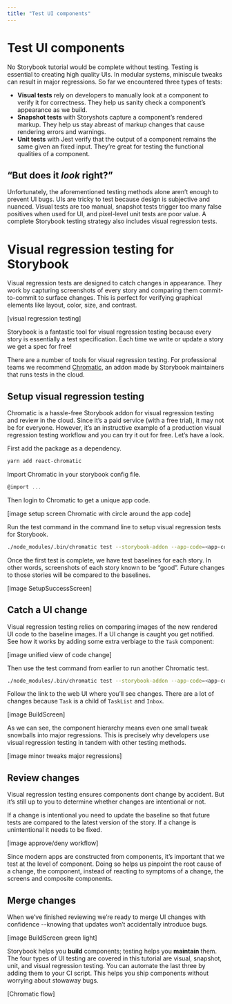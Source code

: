 ```yaml
---
title: "Test UI components"
---
```


# Test UI components
No Storybook tutorial would be complete without testing. Testing is essential to creating high quality UIs. In modular systems, miniscule tweaks can result in major regressions. So far we encountered three types of tests: 
- **Visual tests** rely on developers to manually look at a component to verify it for correctness. They help us sanity check a component’s appearance as we build.
- **Snapshot tests** with Storyshots capture a component’s rendered markup. They help us stay abreast of markup changes that cause rendering errors and warnings. 
- **Unit tests** with Jest verify that the output of a component remains the same given an fixed input. They’re great for testing the functional qualities of a component.

## “But does it *look* right?”
Unfortunately, the aforementioned testing methods alone aren’t enough to prevent UI bugs. UIs are tricky to test because design is subjective and nuanced. Visual tests are too manual, snapshot tests trigger too many false positives when used for UI, and pixel-level unit tests are poor value. A complete Storybook testing strategy also includes visual regression tests.

# Visual regression testing for Storybook
Visual regression tests are designed to catch changes in appearance. They work by capturing screenshots of every story and comparing them commit-to-commit to surface changes. This is perfect for verifying graphical elements like layout, color, size, and contrast.

[visual regression testing]

Storybook is a fantastic tool for visual regression testing because every story is essentially a test specification. Each time we write or update a story we get a spec for free! 

There are a number of tools for visual regression testing. For professional teams we recommend [Chromatic](https://www.chromaticqa.com/), an addon made by Storybook maintainers that runs tests in the cloud.

## Setup visual regression testing
Chromatic is a hassle-free Storybook addon for visual regression testing and review in the cloud. Since it’s a paid service (with a free trial), it may not be for everyone. However, it’s an instructive example of a production visual regression testing workflow and you can try it out for free. Let’s have a look.

First add the package as a dependency.

```bash
yarn add react-chromatic
```

Import Chromatic in your storybook config file.

```javascript
@import ...
```

Then login to Chromatic to get a unique app code.

[image setup screen Chromatic with circle around the app code]

Run the test command in the command line to setup visual regression tests for Storybook.

```bash
./node_modules/.bin/chromatic test --storybook-addon --app-code=<app-code>
```

Once the first test is complete, we have test baselines for each story. In other words, screenshots of each story known to be “good”. Future changes to those stories will be compared to the baselines.

[image SetupSuccessScreen]

## Catch a UI change
Visual regression testing relies on comparing images of the new rendered UI code to the baseline images. If a UI change is caught you get notified. See how it works by adding some extra verbiage to the `Task` component:

[image unified view of code change]

Then use the test command from earlier to run another Chromatic test.

```bash
./node_modules/.bin/chromatic test --storybook-addon --app-code=<app-code>
```

Follow the link to the web UI where you’ll see changes. There are a lot of changes because `Task` is a child of `TaskList` and `Inbox`. 

[image BuildScreen]

As we can see, the component hierarchy means even one small tweak snowballs into major regressions. This is precisely why developers use visual regression testing in tandem with other testing methods.

[image minor tweaks major regressions]

## Review changes
Visual regression testing ensures components dont change by accident. But it’s still up to you to determine whether changes are intentional or not. 

If a change is intentional you need to update the baseline so that future tests are compared to the latest version of the story. If a change is unintentional it needs to be fixed.

[image approve/deny workflow]

Since modern apps are constructed from components, it’s important that we test at the level of component. Doing so helps us pinpoint the root cause of a change, the component, instead of reacting to symptoms of a change, the screens and composite components.

## Merge changes
When we’ve finished reviewing we’re ready to merge UI changes with confidence --knowing that updates won’t accidentally introduce bugs.

[image BuildScreen green light]

Storybook helps you **build** components; testing helps you **maintain** them. The four types of UI testing are covered in this tutorial are visual, snapshot, unit, and visual regression testing. You can automate the last three by adding them to your CI script. This helps you ship components without worrying about stowaway bugs.

[Chromatic flow]
